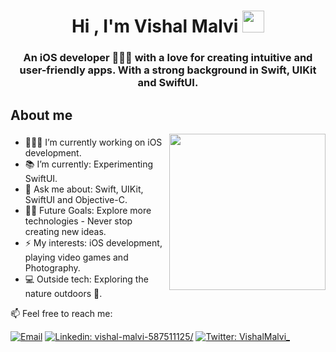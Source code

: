 <h1 align="center"><b>Hi , I'm Vishal Malvi </b><img src="https://media.giphy.com/media/hvRJCLFzcasrR4ia7z/giphy.gif" width="35"></h1>

<h3 align="center"> An iOS developer 🧑🏽‍💻 with a love for creating intuitive and user-friendly apps. With a strong background in Swift, UIKit and SwiftUI. </h3>

## **About me**
<picture> <img align="right" src="https://user-images.githubusercontent.com/97470591/211007344-adf1cb3d-93d9-447a-af88-29403126c5c1.gif" width = 250px></picture>

### 
- 🧑🏽‍💻 I’m currently working on iOS development.
- 📚 I’m currently: Experimenting SwiftUI.
- 💬 Ask me about: Swift, UIKit, SwiftUI and Objective-C.
- 💪🏼 Future Goals: Explore more technologies - Never stop creating new ideas.
- ⚡ My interests: iOS development, playing video games and Photography.
- 💻 Outside tech: Exploring the nature outdoors 🌴.

📫  Feel free to reach me:

[![Email](https://img.shields.io/badge/Email-%40vishal7malvi@gmail.com%20-blue)](mailto:vishal7malvi@gmail.com?)
[![Linkedin: vishal-malvi-587511125/](https://img.shields.io/badge/-VishalMalvi-blue?style=flat-square&logo=Linkedin&logoColor=white&link=https://www.linkedin.com/in/vishal-malvi-587511125/)](https://www.linkedin.com/in/vishal-malvi-587511125/)
[![Twitter: VishalMalvi_](https://img.shields.io/twitter/follow/VishalMalvi_?style=social)](https://twitter.com/VishalMalvi_)
